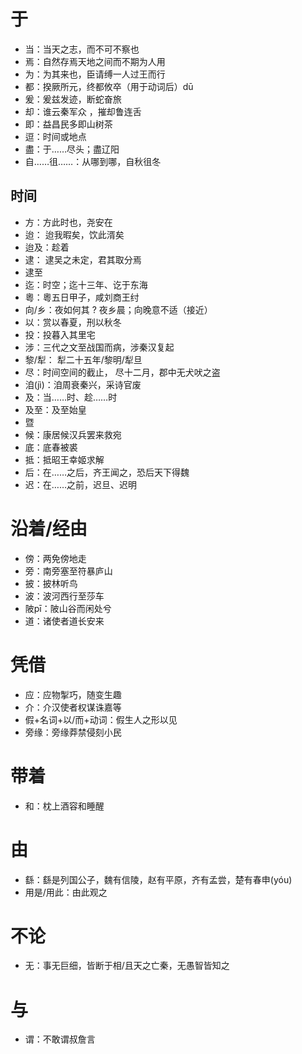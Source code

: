 # 于
* 当：当天之志，而不可不察也
* 焉：自然存焉天地之间而不期为人用
* 为：为其来也，臣请缚一人过王而行
* 都：揆厥所元，终都攸卒（用于动词后）dū
* 爰：爰兹发迹，断蛇奋旅
* 却：谁云秦军众 ，摧却鲁连舌
* 即：益昌民多即山树茶
* 逗：时间或地点
* 盡：于……尽头；盡辽阳
* 自……徂……：从哪到哪，自秋徂冬
## 时间
* 方：方此时也，尧安在
* 迨： 迨我暇矣，饮此湑矣
* 迨及：趁着
* 逮： 逮吴之未定，君其取分焉
* 逮至
* 迄：时空；迄十三年、讫于东海
* 粵：粵五日甲子，咸刘商王纣
* 向/乡：夜如何其 ? 夜乡晨；向晚意不适（接近）
* 以：赏以春夏，刑以秋冬
* 投：投暮入其里宅
* 涉：三代之文至战国而病，涉秦汉复起
* 黎/犁： 犁二十五年/黎明/犁旦
* 尽：时间空间的截止， 尽十二月，郡中无犬吠之盗
* 洎(jì)：洎周衰秦兴，采诗官废
* 及：当……时、趁……时
* 及至：及至始皇
* 暨
* 候：康居候汉兵罢来救宛
* 底：底春被裘
* 抵：抵昭王幸姬求解
* 后：在……之后，齐王闻之，恐后天下得魏
* 迟：在……之前，迟旦、迟明
# 沿着/经由
* 傍：两免傍地走
* 旁：南旁塞至符暴庐山
* 披：披林听鸟
* 波：波河西行至莎车
* 陂pī：陂山谷而闲处兮
* 道：诸使者道长安来
# 凭借
* 应：应物掣巧，随变生趣
* 介：介汉使者权谋诛嘉等
* 假+名词+以/而+动词：假生人之形以见
* 旁缘：旁缘莽禁侵刻小民
# 带着
* 和：枕上酒容和睡醒 
# 由
* 繇：繇是列国公子，魏有信陵，赵有平原，齐有孟尝，楚有春申(yóu)
* 用是/用此：由此观之
# 不论
* 无：事无巨细，皆断于相/且天之亡秦，无愚智皆知之
# 与
* 谓：不敢谓叔詹言